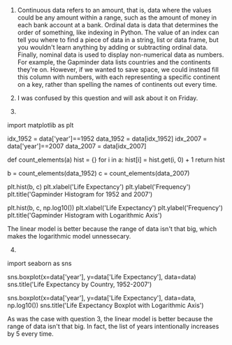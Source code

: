 1. Continuous data refers to an amount, that is, data where the values could be any amount within a range, such as the amount of money in each bank account at a bank. Ordinal data is data that determines the order of something, like indexing in Python. The value of an index can tell you where to find a piece of data in a string, list or data frame, but you wouldn't learn anything by adding or subtracting ordinal data. Finally, nominal data is used to display non-numerical data as numbers. For example, the Gapminder data lists countries and the continents they're on. However, if we wanted to save space, we could instead fill this column with numbers, with each representing a specific continent on a key, rather than spelling the names of continents out every time.

2. I was confused by this question and will ask about it on Friday.

3.

import matplotlib as plt

idx_1952 = data['year']==1952
data_1952 = data[idx_1952]
idx_2007 = data['year']==2007
data_2007 = data[idx_2007]

def count_elements(a)
    hist = {}
    for i in a:
    hist[i] = hist.get(i, 0) + 1
    return hist

b = count_elements(data_1952)
c = count_elements(data_2007)

plt.hist(b, c)
plt.xlabel('Life Expectancy')
plt.ylabel('Frequency')
plt.title('Gapminder Histogram for 1952 and 2007')

plt.hist(b, c, np.log10())
plt.xlabel('Life Expectancy')
plt.ylabel('Frequency')
plt.title('Gapminder Histogram with Logarithmic Axis')

The linear model is better because the range of data isn't that big, which makes the logarithmic model unnessecary.

4.

import seaborn as sns

sns.boxplot(x=data['year'], y=data['Life Expectancy'], data=data)
sns.title('Life Expectancy by Country, 1952-2007')

sns.boxplot(x=data['year'], y=data['Life Expectancy'], data=data, np.log10())
sns.title('Life Expectancy Boxplot with Logarithmic Axis')

As was the case with question 3, the linear model is better because the range of data isn't that big. In fact, the list of years intentionally increases by 5 every time.

